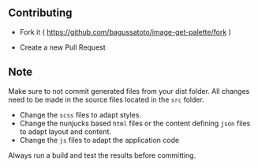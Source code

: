 
## Contributing

- Fork it ( https://github.com/bagussatoto/image-get-palette/fork )
<!-- - Create your feature branch (`git checkout -b my-new-feature`)
- Commit your changes (`git commit -am 'Add some feature'`)
- Push to the branch (`git push origin my-new-feature`) -->
- Create a new Pull Request

## Note

Make sure to not commit generated files from your dist folder.
All changes need to be made in the source files located in the `src` folder.
- Change the `scss` files to adapt styles.
- Change the nunjucks based `html` files or the content defining `json` files to adapt layout and content.
- Change the `js` files to adapt the application code

Always run a build and test the results before committing.
